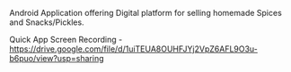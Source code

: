 Android Application offering Digital platform for selling homemade Spices and Snacks/Pickles.

Quick App Screen Recording - https://drive.google.com/file/d/1uiTEUA8OUHFJYj2VpZ6AFL9O3u-b6puo/view?usp=sharing
